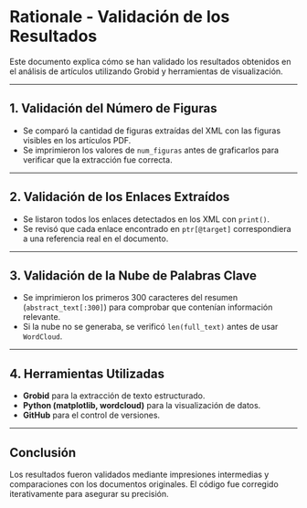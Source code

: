 # Rationale - Validación de los Resultados

Este documento explica cómo se han validado los resultados obtenidos en el análisis de artículos utilizando Grobid y herramientas de visualización.

---

## 1. Validación del Número de Figuras 
- Se comparó la cantidad de figuras extraídas del XML con las figuras visibles en los artículos PDF.  
- Se imprimieron los valores de `num_figuras` antes de graficarlos para verificar que la extracción fue correcta.  

---

## 2. Validación de los Enlaces Extraídos 
- Se listaron todos los enlaces detectados en los XML con `print()`.  
- Se revisó que cada enlace encontrado en `ptr[@target]` correspondiera a una referencia real en el documento.  

---

## 3. Validación de la Nube de Palabras Clave 
- Se imprimieron los primeros 300 caracteres del resumen (`abstract_text[:300]`) para comprobar que contenían información relevante.  
- Si la nube no se generaba, se verificó `len(full_text)` antes de usar `WordCloud`.  

---

## 4. Herramientas Utilizadas
- **Grobid** para la extracción de texto estructurado.  
- **Python (matplotlib, wordcloud)** para la visualización de datos.  
- **GitHub** para el control de versiones.  

---

## Conclusión
Los resultados fueron validados mediante impresiones intermedias y comparaciones con los documentos originales. El código fue corregido iterativamente para asegurar su precisión.
